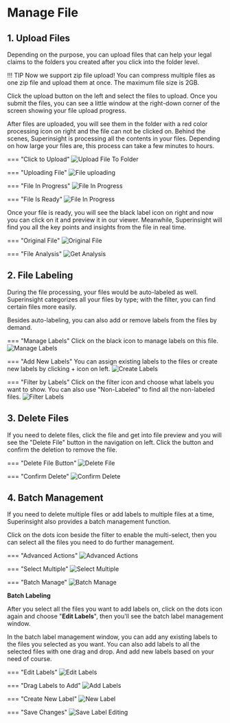 # Manage File

## 1. Upload Files

Depending on the purpose, you can upload files that can help your legal claims to the folders you created after you click into the folder level.

!!! TIP
    Now we support zip file upload! You can compress multiple files as one zip file and upload them at once. The maximum file size is 2GB.

Click the upload button on the left and select the files to upload. Once you submit the files, you can see a little window at the right-down corner of the screen showing your file upload progress.

After files are uploaded, you will see them in the folder with a red color processing icon on right and the file can not be clicked on. Behind the scenes, Superinsight is processing all the contents in your files. Depending on how large your files are, this process can take a few minutes to hours.

=== "Click to Upload"
    ![Upload File To Folder](../assets/images/tutorial/case-file-upload.png)

=== "Uploading File"
    ![File uploading](../assets/images/tutorial/case-uploading-file.png)

=== "File In Progress"
    ![File In Progress](../assets/images/tutorial/cases-file-pending.png)

=== "File Is Ready"
    ![File In Progress](../assets/images/tutorial/case-file-ready.png)

Once your file is ready, you will see the black label icon on right and now you can click on it and preview it in our viewer. Meanwhile, Superinsight will find you all the key points and insights from the file in real time.

=== "Original File"
    ![Original File](../assets/images/tutorial/medical_evidence.png)

=== "File Analysis"
    ![Get Analysis](../assets/images/tutorial/doc-analysis.png)

## 2. File Labeling

During the file processing, your files would be auto-labeled as well. Superinsight categorizes all your files by type; with the filter, you can find certain files more easily.

Besides auto-labeling, you can also add or remove labels from the files by demand.

=== "Manage Labels"
    Click on the black icon to manage labels on this file.
    ![Manage Labels](../assets/images/tutorial/manage-labels.png)

=== "Add New Labels"
    You can assign existing labels to the files or create new labels by clicking + icon on left.
    ![Create Labels](../assets/images/tutorial/add-labels.png)

=== "Filter by Labels"
    Click on the filter icon and choose what labels you want to show. You can also use "Non-Labeled" to find all the non-labeled files.
    ![Filter Labels](../assets/images/tutorial/filter-labels.png)

## 3. Delete Files

If you need to delete files, click the file and get into file preview and you will see the "Delete File" button in the navigation on left. Click the button and confirm the deletion to remove the file.

=== "Delete File Button"
    ![Delete File](../assets/images/tutorial/delete-file-1.png)

=== "Confirm Delete"
    ![Confirm Delete](../assets/images/tutorial/delete-file-2.png)

## 4. Batch Management

If you need to delete multiple files or add labels to multiple files at a time, Superinsight also provides a batch management function.

Click on the dots icon beside the filter to enable the multi-select, then you can select all the files you need to do further management.

=== "Advanced Actions"
    ![Advanced Actions](../assets/images/tutorial/advanced-actions.png)

=== "Select Multiple"
    ![Select Multiple](../assets/images/tutorial/select-multiple.png)

=== "Batch Manage"
    ![Batch Manage](../assets/images/tutorial/batch-manage.png)

**Batch Labeling**

After you select all the files you want to add labels on, click on the dots icon again and choose "**Edit Labels**", then you'll see the batch label management window.

In the batch label management window, you can add any existing labels to the files you selected as you want. You can also add labels to all the selected files with one drag and drop. And add new labels based on your need of course.

=== "Edit Labels"
    ![Edit Labels](../assets/images/tutorial/edit-labels.png)

=== "Drag Labels to Add"
    ![Add Labels](../assets/images/tutorial/drag-labels.png)

=== "Create New Label"
    ![New Label](../assets/images/tutorial/new-labels.png)

=== "Save Changes"
    ![Save Label Editing](../assets/images/tutorial/save-labels.png)